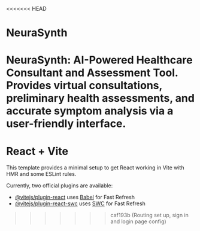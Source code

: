 <<<<<<< HEAD
# NeuraSynth
NeuraSynth: AI-Powered Healthcare Consultant and Assessment Tool. Provides virtual consultations, preliminary health assessments, and accurate symptom analysis via a user-friendly interface.
=======
# React + Vite

This template provides a minimal setup to get React working in Vite with HMR and some ESLint rules.

Currently, two official plugins are available:

- [@vitejs/plugin-react](https://github.com/vitejs/vite-plugin-react/blob/main/packages/plugin-react/README.md) uses [Babel](https://babeljs.io/) for Fast Refresh
- [@vitejs/plugin-react-swc](https://github.com/vitejs/vite-plugin-react-swc) uses [SWC](https://swc.rs/) for Fast Refresh
>>>>>>> caf193b (Routing set up, sign in and login page config)
